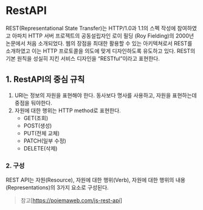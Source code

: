 # RestAPI

REST(Representational State Transfer)는 HTTP/1.0과 1.1의 스펙 작성에 참여하였고 아파치 HTTP 서버 프로젝트의 공동설립자인 로이 필딩 (Roy Fielding)의 2000년 논문에서 처음 소개되었다. 웹의 장점을 최대한 활용할 수 있는 아키텍쳐로서 REST를 소개하였고 이는 HTTP 프로토콜을 의도에 맞게 디자인하도록 유도하고 있다. REST의 기본 원칙을 성실히 지킨 서비스 디자인을 “RESTful”이라고 표현한다.

## 1. RestAPI의 중심 규칙

1. URI는 정보의 자원을 표현해야 한다. 동사보다 명사를 사용하고, 자원을 표현하는데 중점을 둬야한다.
2. 자원에 대한 행위는 HTTP method로 표현한다.
   - GET(조회)
   - POST(생성)
   - PUT(전체 교체)
   - PATCH(일부 수정)
   - DELETE(삭제)

### 2. 구성

REST API는 자원(Resource), 자원에 대한 행위(Verb), 자원에 대한 행위의 내용(Representations)의 3가지 요소로 구성된다.

> 참고[https://poiemaweb.com/js-rest-api]
